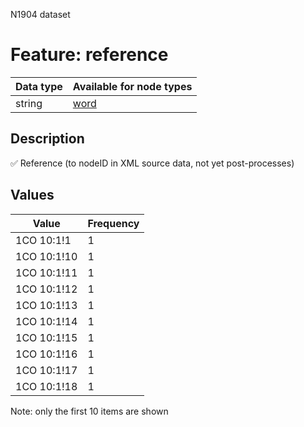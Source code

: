 <p>N1904 dataset</p>

<h1>Feature: reference</h1>

<table>
<thead>
<tr>
  <th>Data type</th>
  <th>Available for node types</th>
</tr>
</thead>
<tbody>
<tr>
  <td>string</td>
  <td><A HREF="featurebynodetype.md#word">word</A></td>
</tr>
</tbody>
</table>

<h2>Description</h2>

<p>✅ Reference (to nodeID in XML source data, not yet post-processes)</p>

<h2>Values</h2>

<table>
<thead>
<tr>
  <th>Value</th>
  <th>Frequency</th>
</tr>
</thead>
<tbody>
<tr>
  <td>1CO 10:1!1</td>
  <td>1</td>
</tr>
<tr>
  <td>1CO 10:1!10</td>
  <td>1</td>
</tr>
<tr>
  <td>1CO 10:1!11</td>
  <td>1</td>
</tr>
<tr>
  <td>1CO 10:1!12</td>
  <td>1</td>
</tr>
<tr>
  <td>1CO 10:1!13</td>
  <td>1</td>
</tr>
<tr>
  <td>1CO 10:1!14</td>
  <td>1</td>
</tr>
<tr>
  <td>1CO 10:1!15</td>
  <td>1</td>
</tr>
<tr>
  <td>1CO 10:1!16</td>
  <td>1</td>
</tr>
<tr>
  <td>1CO 10:1!17</td>
  <td>1</td>
</tr>
<tr>
  <td>1CO 10:1!18</td>
  <td>1</td>
</tr>
</tbody>
</table>

<p>Note: only the first 10 items are shown</p>
